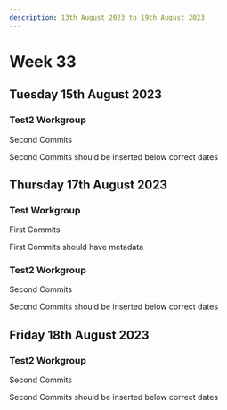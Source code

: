 ```yaml
---
description: 13th August 2023 to 19th August 2023
---
```


# Week 33

## Tuesday 15th August 2023

### Test2 Workgroup

Second Commits

Second Commits should be inserted below correct dates

## Thursday 17th August 2023


### Test Workgroup

First Commits

First Commits should have metadata

### Test2 Workgroup

Second Commits

Second Commits should be inserted below correct dates

## Friday 18th August 2023

### Test2 Workgroup

Second Commits

Second Commits should be inserted below correct dates